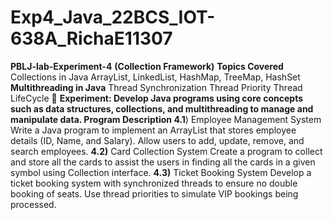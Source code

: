 # Exp4_Java_22BCS_IOT-638A_RichaE11307

**PBLJ-lab-Experiment-4**
**(Collection Framework)**
**Topics Covered**
Collections in Java ArrayList, LinkedList, HashMap, TreeMap, HashSet 
**Multithreading in Java**
Thread Synchronization 
Thread Priority 
Thread LifeCycle 
📌 **Experiment: Develop Java programs using core concepts such as data structures, collections, and multithreading to manage and manipulate data. Program Description 4.1**) Employee Management System Write a Java program to implement an ArrayList that stores employee details (ID, Name, and Salary). Allow users to add, update, remove, and search employees. **4.2)** Card Collection System Create a program to collect and store all the cards to assist the users in finding all the cards in a given symbol using Collection interface. **4.3)** Ticket Booking System Develop a ticket booking system with synchronized threads to ensure no double booking of seats. Use thread priorities to simulate VIP bookings being processed.
